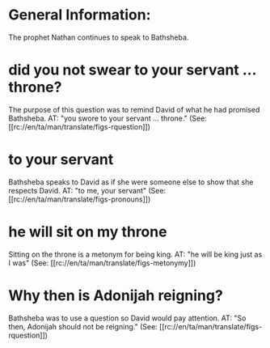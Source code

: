 # General Information:

The prophet Nathan continues to speak to Bathsheba.

# did you not swear to your servant ... throne?

The purpose of this question was to remind David of what he had promised Bathsheba. AT: "you swore to your servant ... throne." (See: [[rc://en/ta/man/translate/figs-rquestion]])

# to your servant

Bathsheba speaks to David as if she were someone else to show that she respects David. AT: "to me, your servant" (See: [[rc://en/ta/man/translate/figs-pronouns]])

# he will sit on my throne

Sitting on the throne is a metonym for being king. AT: "he will be king just as I was" (See: [[rc://en/ta/man/translate/figs-metonymy]])

# Why then is Adonijah reigning?

Bathsheba was to use a question so David would pay attention. AT: "So then, Adonijah should not be reigning." (See: [[rc://en/ta/man/translate/figs-rquestion]])

